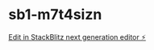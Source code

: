 # sb1-m7t4sizn

[Edit in StackBlitz next generation editor ⚡️](https://stackblitz.com/~/github.com/asoo0/sb1-m7t4sizn)